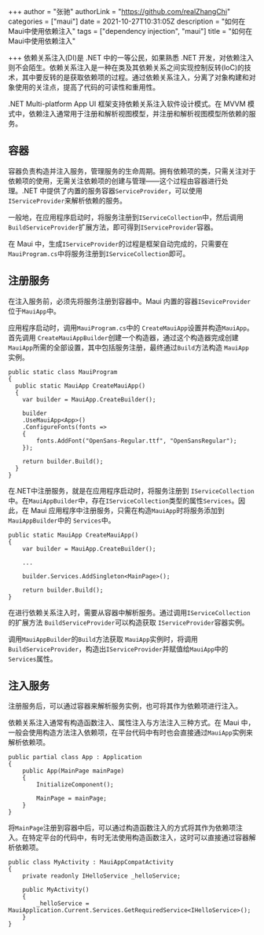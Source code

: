 +++
author = "张驰"
authorLink = "https://github.com/realZhangChi"
categories = ["maui"]
date = 2021-10-27T10:31:05Z
description = "如何在Maui中使用依赖注入"
tags = ["dependency injection", "maui"]
title = "如何在Maui中使用依赖注入"

+++
依赖关系注入(DI)是 .NET 中的一等公民，如果熟悉 .NET 开发，对依赖注入则不会陌生。依赖关系注入是一种在类及其依赖关系之间实现控制反转(IoC)的技术，其中要反转的是获取依赖项的过程。通过依赖关系注入，分离了对象构建和对象使用的关注点，提高了代码的可读性和重用性。

.NET Multi-platform App UI 框架支持依赖关系注入软件设计模式。在 MVVM 模式中，依赖注入通常用于注册和解析视图模型，并注册和解析视图模型所依赖的服务。

## 容器

容器负责构造并注入服务，管理服务的生命周期。拥有依赖项的类，只需关注对于依赖项的使用，无需关注依赖项的创建与管理——这个过程由容器进行处理。.NET 中提供了内置的服务容器`ServiceProvider`，可以使用`IServiceProvider`来解析依赖的服务。

一般地，在应用程序启动时，将服务注册到`IServiceCollection`中，然后调用`BuildServiceProvider`扩展方法，即可得到`IServiceProvider`容器。

在 Maui 中，生成`IServiceProvider`的过程是框架自动完成的，只需要在`MauiProgram.cs`中将服务注册到`IServiceCollection`即可。

## 注册服务

在注入服务前，必须先将服务注册到容器中。Maui 内置的容器`ISeviceProvider`位于`MauiApp`中。

应用程序启动时，调用`MauiProgram.cs`中的 `CreateMauiApp`设置并构造`MauiApp`。首先调用 `CreateMauiAppBuilder`创建一个构造器，通过这个构造器完成创建`MauiApp`所需的全部设置，其中包括服务注册，最终通过`Build`方法构造 `MauiApp` 实例。

    public static class MauiProgram
    {
      public static MauiApp CreateMauiApp()
      {
        var builder = MauiApp.CreateBuilder();
    
        builder
        .UseMauiApp<App>()
        .ConfigureFonts(fonts =>
        {
        	fonts.AddFont("OpenSans-Regular.ttf", "OpenSansRegular");
        });
    
        return builder.Build();
      }
    }

在.NET中注册服务，就是在应用程序启动时，将服务注册到 `IServiceCollection` 中。在`MauiAppBuilder`中，存在`IServiceCollection`类型的属性`Services`。因此，在 Maui 应用程序中注册服务，只需在构造`MauiApp`时将服务添加到`MauiAppBuilder`中的 `Services`中。

    public static MauiApp CreateMauiApp()
    {
        var builder = MauiApp.CreateBuilder();
    
        ...
    
        builder.Services.AddSingleton<MainPage>();
    
        return builder.Build();
    }

在进行依赖关系注入时，需要从容器中解析服务。通过调用`IServiceCollection`的扩展方法 `BuildServiceProvider`可以构造获取 `IServiceProvider`容器实例。

调用`MauiAppBuilder`的`Build`方法获取 `MauiApp`实例时，将调用`BuildServiceProvider`，构造出`IServiceProvider`并赋值给`MauiApp`中的`Services`属性。

## 注入服务

注册服务后，可以通过容器来解析服务实例，也可将其作为依赖项进行注入。

依赖关系注入通常有构造函数注入、属性注入与方法注入三种方式。在 Maui 中，一般会使用构造方法注入依赖项，在平台代码中有时也会直接通过`MauiApp`实例来解析依赖项。

    public partial class App : Application
    {
        public App(MainPage mainPage)
        {
            InitializeComponent();
    
            MainPage = mainPage;
        }
    }

将`MainPage`注册到容器中后，可以通过构造函数注入的方式将其作为依赖项注入。在特定平台的代码中，有时无法使用构造函数注入，这时可以直接通过容器解析依赖项。

    public class MyActivity : MauiAppCompatActivity
    {
        private readonly IHelloService _helloService;
    
        public MyActivity()
        {
            _helloService = MauiApplication.Current.Services.GetRequiredService<IHelloService>();
        }
    }